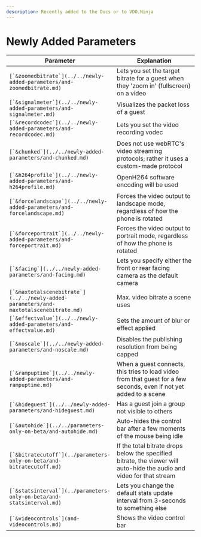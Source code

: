 ```yaml
---
description: Recently added to the Docs or to VDO.Ninja
---
```


# Newly Added Parameters

| Parameter                                                                               | Explanation                                                                                                           |
| --------------------------------------------------------------------------------------- | --------------------------------------------------------------------------------------------------------------------- |
| ``[`&zoomedbitrate`](../../newly-added-parameters/and-zoomedbitrate.md)``               | Lets you set the target bitrate for a guest when they 'zoom in' (fullscreen) on a video                               |
| ``[`&signalmeter`](../../newly-added-parameters/and-signalmeter.md)``                   | Visualizes the packet loss of a guest                                                                                 |
| ``[`&recordcodec`](../../newly-added-parameters/and-recordcodec.md)``                   | Lets you set the video recording vodec                                                                                |
| ``[`&chunked`](../../newly-added-parameters/and-chunked.md)``                           | Does not use webRTC's video streaming protocols; rather it uses a custom-made protocol                                |
| ``[`&h264profile`](../../newly-added-parameters/and-h264profile.md)``                   | OpenH264 software encoding will be used                                                                               |
| ``[`&forcelandscape`](../../newly-added-parameters/and-forcelandscape.md)``             | Forces the video output to landscape mode, regardless of how the phone is rotated                                     |
| ``[`&forceportrait`](../../newly-added-parameters/and-forceportrait.md)``               | Forces the video output to portrait mode, regardless of how the phone is rotated                                      |
| ``[`&facing`](../../newly-added-parameters/and-facing.md)``                             | Lets you specify either the front or rear facing camera as the default camera                                         |
| ``[`&maxtotalscenebitrate`](../../newly-added-parameters/and-maxtotalscenebitrate.md)`` | Max. video bitrate a scene uses                                                                                       |
| ``[`&effectvalue`](../../newly-added-parameters/and-effectvalue.md)``                   | Sets the amount of blur or effect applied                                                                             |
| ``[`&noscale`](../../newly-added-parameters/and-noscale.md)``                           | Disables the publishing resolution from being capped                                                                  |
| ``[`&rampuptime`](../../newly-added-parameters/and-rampuptime.md)``                     | When a guest connects, this tries to load video from that guest for a few seconds, even if not yet added to a scene   |
| ``[`&hideguest`](../../newly-added-parameters/and-hideguest.md)``                       | Has a guest join a group not visible to others                                                                        |
| ``[`&autohide`](../../parameters-only-on-beta/and-autohide.md)``                        | Auto-hides the control bar after a few moments of the mouse being idle                                                |
| ``[`&bitratecutoff`](../parameters-only-on-beta/and-bitratecutoff.md)``                 | If the total bitrate drops below the specified bitrate, the viewer will auto-hide the audio and video for that stream |
| ``[`&statsinterval`](../parameters-only-on-beta/and-statsinterval.md)``                 | Lets you change the default stats update interval from 3-seconds to something else                                    |
| ``[`&videocontrols`](and-videocontrols.md)``                                            | Shows the video control bar                                                                                           |
